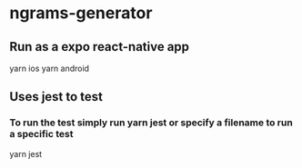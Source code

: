 # ngrams-generator

## Run as a expo react-native app
yarn ios
yarn android

## Uses jest to test
### To run the test simply run yarn jest or specify a filename to run a specific test
yarn jest
